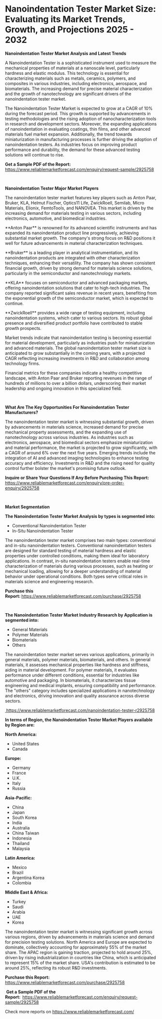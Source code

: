 <p><h1>Nanoindentation Tester Market Size: Evaluating its Market Trends, Growth, and Projections 2025 - 2032</h1></p><p><strong>Nanoindentation Tester Market Analysis and Latest Trends</strong></p>
<p><p>A Nanoindentation Tester is a sophisticated instrument used to measure the mechanical properties of materials at a nanoscale level, particularly hardness and elastic modulus. This technology is essential for characterizing materials such as metals, ceramics, polymers, and composites in various industries, including electronics, aerospace, and biomaterials. The increasing demand for precise material characterization and the growth of nanotechnology are significant drivers of the nanoindentation tester market.</p><p>The Nanoindentation Tester Market is expected to grow at a CAGR of 10% during the forecast period. This growth is supported by advancements in testing methodologies and the rising adoption of nanocharacterization tools in research and development sectors. Moreover, the expanding applications of nanoindentation in evaluating coatings, thin films, and other advanced materials fuel market expansion. Additionally, the trend towards miniaturization in manufacturing processes is further driving the adoption of nanoindentation testers. As industries focus on improving product performance and durability, the demand for these advanced testing solutions will continue to rise.</p></p>
<p><strong>Get a Sample PDF of the Report:&nbsp;</strong> <a href="https://www.reliablemarketforecast.com/enquiry/request-sample/2925758?utm_campaign=2750&utm_medium=2&utm_source=Github&utm_content=ia&utm_term=12032025&utm_id=nanoindentation-tester">https://www.reliablemarketforecast.com/enquiry/request-sample/2925758</a></p>
<p>&nbsp;</p>
<p><strong>Nanoindentation Tester Major Market Players</strong></p>
<p><p>The nanoindentation tester market features key players such as Anton Paar, Bruker, KLA, Helmut Fischer, Optics11 Life, ZwickRoell, Semilab, Micro Materials, Elionix, FemtoTools, and NANOVEA. This market is driven by the increasing demand for materials testing in various sectors, including electronics, automotive, and biomedical industries.</p><p>**Anton Paar** is renowned for its advanced scientific instruments and has expanded its nanoindentation product line progressively, achieving substantial market growth. The company's strong focus on R&D positions it well for future advancements in material characterization techniques.</p><p>**Bruker** is a leading player in analytical instrumentation, and its nanoindentation products are integrated with other characterization techniques, enhancing their versatility. The company has shown consistent financial growth, driven by strong demand for materials science solutions, particularly in the semiconductor and nanotechnology markets.</p><p>**KLA** focuses on semiconductor and advanced packaging markets, offering nanoindentation solutions that cater to high-tech industries. The company reported significant sales revenue in recent years, benefiting from the exponential growth of the semiconductor market, which is expected to continue.</p><p>**ZwickRoell** provides a wide range of testing equipment, including nanoindentation systems, which cater to various sectors. Its robust global presence and diversified product portfolio have contributed to stable growth prospects.</p><p>Market trends indicate that nanoindentation testing is becoming essential for material development, particularly as industries push for miniaturization and advanced materials. The global nanoindentation tester market size is anticipated to grow substantially in the coming years, with a projected CAGR reflecting increasing investments in R&D and collaboration among technology firms. </p><p>Financial metrics for these companies indicate a healthy competitive landscape, with Anton Paar and Bruker reporting revenues in the range of hundreds of millions to over a billion dollars, underscoring their market leadership and ongoing innovation in this specialized field.</p></p>
<p>&nbsp;</p>
<p><strong>What Are The Key Opportunities For Nanoindentation Tester Manufacturers?</strong></p>
<p><p>The nanoindentation tester market is witnessing substantial growth, driven by advancements in materials science, increased demand for precise mechanical property assessments, and the expanding use of nanotechnology across various industries. As industries such as electronics, aerospace, and biomedical sectors emphasize miniaturization and material performance, the market is projected to grow significantly, with a CAGR of around 6% over the next five years. Emerging trends include the integration of AI and advanced imaging technologies to enhance testing accuracy and efficiency. Investments in R&D and the rising need for quality control further bolster the market's promising future outlook.</p></p>
<p><strong>Inquire or Share Your Questions If Any Before Purchasing This Report:</strong> <a href="https://www.reliablemarketforecast.com/enquiry/pre-order-enquiry/2925758?utm_campaign=2750&utm_medium=2&utm_source=Github&utm_content=ia&utm_term=12032025&utm_id=nanoindentation-tester">https://www.reliablemarketforecast.com/enquiry/pre-order-enquiry/2925758</a></p>
<p>&nbsp;</p>
<p><strong>Market Segmentation</strong></p>
<p><strong>The Nanoindentation Tester Market Analysis by types is segmented into:</strong></p>
<p><ul><li>Conventional Nanoindentation Tester</li><li>In-Situ Nanoindentation Tester</li></ul></p>
<p><p>The nanoindentation tester market comprises two main types: conventional and in-situ nanoindentation testers. Conventional nanoindentation testers are designed for standard testing of material hardness and elastic properties under controlled conditions, making them ideal for laboratory applications. In contrast, in-situ nanoindentation testers enable real-time characterization of materials during various processes, such as heating or mechanical loading, allowing for a deeper understanding of material behavior under operational conditions. Both types serve critical roles in materials science and engineering research.</p></p>
<p><strong>Purchase this Report:&nbsp;</strong><a href="https://www.reliablemarketforecast.com/purchase/2925758?utm_campaign=2750&utm_medium=2&utm_source=Github&utm_content=ia&utm_term=12032025&utm_id=nanoindentation-tester">https://www.reliablemarketforecast.com/purchase/2925758</a></p>
<p>&nbsp;</p>
<p><strong>The Nanoindentation Tester Market Industry Research by Application is segmented into:</strong></p>
<p><ul><li>General Materials</li><li>Polymer Materials</li><li>Biomaterials</li><li>Others</li></ul></p>
<p><p>The nanoindentation tester market serves various applications, primarily in general materials, polymer materials, biomaterials, and others. In general materials, it assesses mechanical properties like hardness and stiffness, aiding in material development. For polymer materials, it evaluates performance under different conditions, essential for industries like automotive and packaging. In biomaterials, it characterizes tissue engineering and medical implants, ensuring compatibility and performance. The "others" category includes specialized applications in nanotechnology and electronics, driving innovation and quality assurance across diverse sectors.</p></p>
<p><a href="https://www.reliablemarketforecast.com/nanoindentation-tester-r2925758?utm_campaign=2750&utm_medium=2&utm_source=Github&utm_content=ia&utm_term=12032025&utm_id=nanoindentation-tester">&nbsp;https://www.reliablemarketforecast.com/nanoindentation-tester-r2925758</a></p>
<p><strong>In terms of Region, the Nanoindentation Tester Market Players available by Region are:</strong></p>
<p>
    <p> <strong> North America: </strong>
        <ul>
            <li>United States</li>
            <li>Canada</li>
        </ul>
        </p> 
    <p> <strong> Europe: </strong>
        <ul>
            <li>Germany</li>
            <li>France</li>
            <li>U.K.</li>
            <li>Italy</li>
            <li>Russia</li>
        </ul>
        </p> 
    <p> <strong> Asia-Pacific: </strong>
        <ul>
            <li>China</li>
            <li>Japan</li>
            <li>South Korea</li>
            <li>India</li>
            <li>Australia</li>
            <li>China Taiwan</li>
            <li>Indonesia</li>
            <li>Thailand</li>
            <li>Malaysia</li>
        </ul>
        </p> 
    <p> <strong> Latin America: </strong>
        <ul>
            <li>Mexico</li>
            <li>Brazil</li>
            <li>Argentina Korea</li>
            <li>Colombia</li>
        </ul>
        </p> 
    <p> <strong> Middle East & Africa: </strong>
        <ul>
            <li>Turkey</li>
            <li>Saudi</li>
            <li>Arabia</li>
            <li>UAE</li>
            <li>Korea</li>
        </ul>
    </p>
    </p>
<p><p>The nanoindentation tester market is witnessing significant growth across various regions, driven by advancements in materials science and demand for precision testing solutions. North America and Europe are expected to dominate, collectively accounting for approximately 55% of the market share. The APAC region is gaining traction, projected to hold around 25%, driven by rising industrialization in countries like China, which is anticipated to represent 15% of the market share. USA's contribution is estimated to be around 25%, reflecting its robust R&D investments.</p></p>
<p><strong>Purchase this Report: </strong><a href="https://www.reliablemarketforecast.com/purchase/2925758?utm_campaign=2750&utm_medium=2&utm_source=Github&utm_content=ia&utm_term=12032025&utm_id=nanoindentation-tester">https://www.reliablemarketforecast.com/purchase/2925758</a></p>
<p>&nbsp;<strong>Get a Sample PDF of the Report:&nbsp;&nbsp;</strong><a href="https://www.reliablemarketforecast.com/enquiry/request-sample/2925758?utm_campaign=2750&utm_medium=2&utm_source=Github&utm_content=ia&utm_term=12032025&utm_id=nanoindentation-tester">https://www.reliablemarketforecast.com/enquiry/request-sample/2925758</a></p>
<p><strong></strong></p>
<p>Check more reports on <a href="https://www.reliablemarketforecast.com/?utm_campaign=2750&utm_medium=2&utm_source=Github&utm_content=ia&utm_term=12032025&utm_id=nanoindentation-tester">https://www.reliablemarketforecast.com/</a></p>